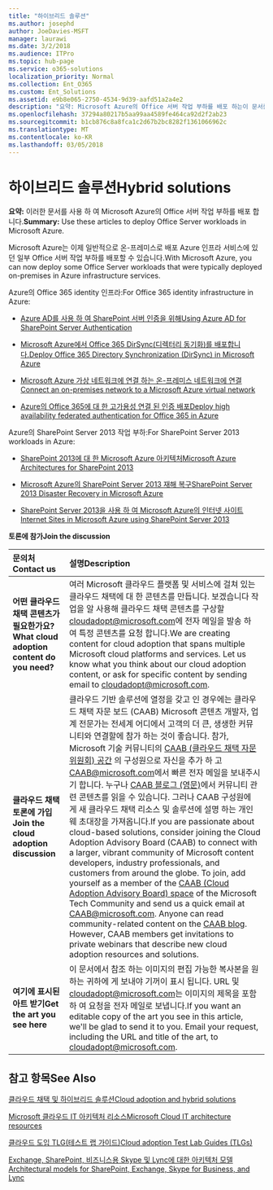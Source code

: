 ```yaml
---
title: "하이브리드 솔루션"
ms.author: josephd
author: JoeDavies-MSFT
manager: laurawi
ms.date: 3/2/2018
ms.audience: ITPro
ms.topic: hub-page
ms.service: o365-solutions
localization_priority: Normal
ms.collection: Ent_O365
ms.custom: Ent_Solutions
ms.assetid: e9b8e065-2750-4534-9d39-aafd51a2a4e2
description: "요약: Microsoft Azure의 Office 서버 작업 부하를 배포 하는이 문서를 사용 합니다."
ms.openlocfilehash: 37294a80217b5aa99aa4589fe464ca92d2f2ab23
ms.sourcegitcommit: b1cb876c8a8fca1c2d67b2bc8282f1361066962c
ms.translationtype: MT
ms.contentlocale: ko-KR
ms.lasthandoff: 03/05/2018
---
```

# <a name="hybrid-solutions"></a><span data-ttu-id="516db-103">하이브리드 솔루션</span><span class="sxs-lookup"><span data-stu-id="516db-103">Hybrid solutions</span></span>

 <span data-ttu-id="516db-104">**요약:** 이러한 문서를 사용 하 여 Microsoft Azure의 Office 서버 작업 부하를 배포 합니다.</span><span class="sxs-lookup"><span data-stu-id="516db-104">**Summary:** Use these articles to deploy Office Server workloads in Microsoft Azure.</span></span>
  
<span data-ttu-id="516db-105">Microsoft Azure는 이제 일반적으로 온-프레미스로 배포 Azure 인프라 서비스에 있던 일부 Office 서버 작업 부하를 배포할 수 있습니다.</span><span class="sxs-lookup"><span data-stu-id="516db-105">With Microsoft Azure, you can now deploy some Office Server workloads that were typically deployed on-premises in Azure infrastructure services.</span></span>
  
<span data-ttu-id="516db-106">Azure의 Office 365 identity 인프라:</span><span class="sxs-lookup"><span data-stu-id="516db-106">For Office 365 identity infrastructure in Azure:</span></span>

- [<span data-ttu-id="516db-107">Azure AD를 사용 하 여 SharePoint 서버 인증을 위해</span><span class="sxs-lookup"><span data-stu-id="516db-107">Using Azure AD for SharePoint Server Authentication</span></span>](using-azure-ad-for-sharepoint-server-authentication.md)

- [<span data-ttu-id="516db-108">Microsoft Azure에서 Office 365 DirSync(디렉터리 동기화)를 배포합니다.</span><span class="sxs-lookup"><span data-stu-id="516db-108">Deploy Office 365 Directory Synchronization (DirSync) in Microsoft Azure</span></span>](deploy-office-365-directory-synchronization-dirsync-in-microsoft-azure.md)
  
- [<span data-ttu-id="516db-109">Microsoft Azure 가상 네트워크에 연결 하는 온-프레미스 네트워크에 연결</span><span class="sxs-lookup"><span data-stu-id="516db-109">Connect an on-premises network to a Microsoft Azure virtual network</span></span>](connect-an-on-premises-network-to-a-microsoft-azure-virtual-network.md)
    
- [<span data-ttu-id="516db-110">Azure의 Office 365에 대 한 고가용성 연결 된 인증 배포</span><span class="sxs-lookup"><span data-stu-id="516db-110">Deploy high availability federated authentication for Office 365 in Azure</span></span>](deploy-high-availability-federated-authentication-for-office-365-in-azure.md)
    
<span data-ttu-id="516db-111">Azure의 SharePoint Server 2013 작업 부하:</span><span class="sxs-lookup"><span data-stu-id="516db-111">For SharePoint Server 2013 workloads in Azure:</span></span>
  
- [<span data-ttu-id="516db-112">SharePoint 2013에 대 한 Microsoft Azure 아키텍처</span><span class="sxs-lookup"><span data-stu-id="516db-112">Microsoft Azure Architectures for SharePoint 2013</span></span>](microsoft-azure-architectures-for-sharepoint-2013.md)
    
- [<span data-ttu-id="516db-113">Microsoft Azure의 SharePoint Server 2013 재해 복구</span><span class="sxs-lookup"><span data-stu-id="516db-113">SharePoint Server 2013 Disaster Recovery in Microsoft Azure</span></span>](sharepoint-server-2013-disaster-recovery-in-microsoft-azure.md)
    
- [<span data-ttu-id="516db-114">SharePoint Server 2013을 사용 하 여 Microsoft Azure의 인터넷 사이트</span><span class="sxs-lookup"><span data-stu-id="516db-114">Internet Sites in Microsoft Azure using SharePoint Server 2013</span></span>](internet-sites-in-microsoft-azure-using-sharepoint-server-2013.md)
  
    
<span data-ttu-id="516db-115">**토론에 참가**</span><span class="sxs-lookup"><span data-stu-id="516db-115">**Join the discussion**</span></span>

|<span data-ttu-id="516db-116">**문의처**</span><span class="sxs-lookup"><span data-stu-id="516db-116">**Contact us**</span></span>|<span data-ttu-id="516db-117">**설명**</span><span class="sxs-lookup"><span data-stu-id="516db-117">**Description**</span></span>|
|:-----|:-----|
|<span data-ttu-id="516db-118">**어떤 클라우드 채택 콘텐츠가 필요한가요?**</span><span class="sxs-lookup"><span data-stu-id="516db-118">**What cloud adoption content do you need?**</span></span> <br/> |<span data-ttu-id="516db-p101">여러 Microsoft 클라우드 플랫폼 및 서비스에 걸쳐 있는 클라우드 채택에 대 한 콘텐츠를 만듭니다. 보겠습니다 작업을 알 사용해 클라우드 채택 콘텐츠를 구상할 [cloudadopt@microsoft.com](mailto:cloudadopt@microsoft.com?Subject=[Cloud%20Adoption%20Content%20Feedback]:%20)에 전자 메일을 발송 하 여 특정 콘텐츠를 요청 합니다.</span><span class="sxs-lookup"><span data-stu-id="516db-p101">We are creating content for cloud adoption that spans multiple Microsoft cloud platforms and services. Let us know what you think about our cloud adoption content, or ask for specific content by sending email to [cloudadopt@microsoft.com](mailto:cloudadopt@microsoft.com?Subject=[Cloud%20Adoption%20Content%20Feedback]:%20).  </span></span><br/> |
|<span data-ttu-id="516db-121">**클라우드 채택 토론에 가입**</span><span class="sxs-lookup"><span data-stu-id="516db-121">**Join the cloud adoption discussion**</span></span> <br/> |<span data-ttu-id="516db-p102">클라우드 기반 솔루션에 열정을 갖고 인 경우에는 클라우드 채택 자문 보드 (CAAB) Microsoft 콘텐츠 개발자, 업계 전문가는 전세계 어디에서 고객의 더 큰, 생생한 커뮤니티와 연결할에 참가 하는 것이 좋습니다. 참가, Microsoft 기술 커뮤니티의 [CAAB (클라우드 채택 자문 위원회) 공간](https://aka.ms/caab) 의 구성원으로 자신을 추가 하 고 [CAAB@microsoft.com](mailto:caab@microsoft.com?Subject=I%20just%20joined%20the%20Cloud%20Adoption%20Advisory%20Board!)에서 빠른 전자 메일을 보내주시기 합니다. 누구나 [CAAB 블로그 (영문)](https://blogs.technet.com/b/solutions_advisory_board/)에서 커뮤니티 관련 콘텐츠를 읽을 수 있습니다. 그러나 CAAB 구성원에 게 새 클라우드 채택 리소스 및 솔루션에 설명 하는 개인 웨 초대장을 가져옵니다.</span><span class="sxs-lookup"><span data-stu-id="516db-p102">If you are passionate about cloud-based solutions, consider joining the Cloud Adoption Advisory Board (CAAB) to connect with a larger, vibrant community of Microsoft content developers, industry professionals, and customers from around the globe. To join, add yourself as a member of the [CAAB (Cloud Adoption Advisory Board) space](https://aka.ms/caab) of the Microsoft Tech Community and send us a quick email at [CAAB@microsoft.com](mailto:caab@microsoft.com?Subject=I%20just%20joined%20the%20Cloud%20Adoption%20Advisory%20Board!). Anyone can read community-related content on the [CAAB blog](https://blogs.technet.com/b/solutions_advisory_board/). However, CAAB members get invitations to private webinars that describe new cloud adoption resources and solutions.  </span></span><br/> |
|<span data-ttu-id="516db-125">**여기에 표시된 아트 받기**</span><span class="sxs-lookup"><span data-stu-id="516db-125">**Get the art you see here**</span></span> <br/> |<span data-ttu-id="516db-p103">이 문서에서 참조 하는 이미지의 편집 가능한 복사본을 원하는 귀하에 게 보내야 기꺼이 표시 됩니다. URL 및 [cloudadopt@microsoft.com](mailto:cloudadopt@microsoft.com?subject=[Art%20Request]:%20)는 이미지의 제목을 포함 하 여 요청을 전자 메일로 보냅니다.</span><span class="sxs-lookup"><span data-stu-id="516db-p103">If you want an editable copy of the art you see in this article, we'll be glad to send it to you. Email your request, including the URL and title of the art, to [cloudadopt@microsoft.com](mailto:cloudadopt@microsoft.com?subject=[Art%20Request]:%20).  </span></span><br/> |
   
## <a name="see-also"></a><span data-ttu-id="516db-128">참고 항목</span><span class="sxs-lookup"><span data-stu-id="516db-128">See Also</span></span>

[<span data-ttu-id="516db-129">클라우드 채택 및 하이브리드 솔루션</span><span class="sxs-lookup"><span data-stu-id="516db-129">Cloud adoption and hybrid solutions</span></span>](cloud-adoption-and-hybrid-solutions.md)
  
[<span data-ttu-id="516db-130">Microsoft 클라우드 IT 아키텍처 리소스</span><span class="sxs-lookup"><span data-stu-id="516db-130">Microsoft Cloud IT architecture resources</span></span>](microsoft-cloud-it-architecture-resources.md)
  
[<span data-ttu-id="516db-131">클라우드 도입 TLG(테스트 랩 가이드)</span><span class="sxs-lookup"><span data-stu-id="516db-131">Cloud adoption Test Lab Guides (TLGs)</span></span>](cloud-adoption-test-lab-guides-tlgs.md)
  
[<span data-ttu-id="516db-132">Exchange, SharePoint, 비즈니스용 Skype 및 Lync에 대한 아키텍처 모델</span><span class="sxs-lookup"><span data-stu-id="516db-132">Architectural models for SharePoint, Exchange, Skype for Business, and Lync</span></span>](architectural-models-for-sharepoint-exchange-skype-for-business-and-lync.md)


